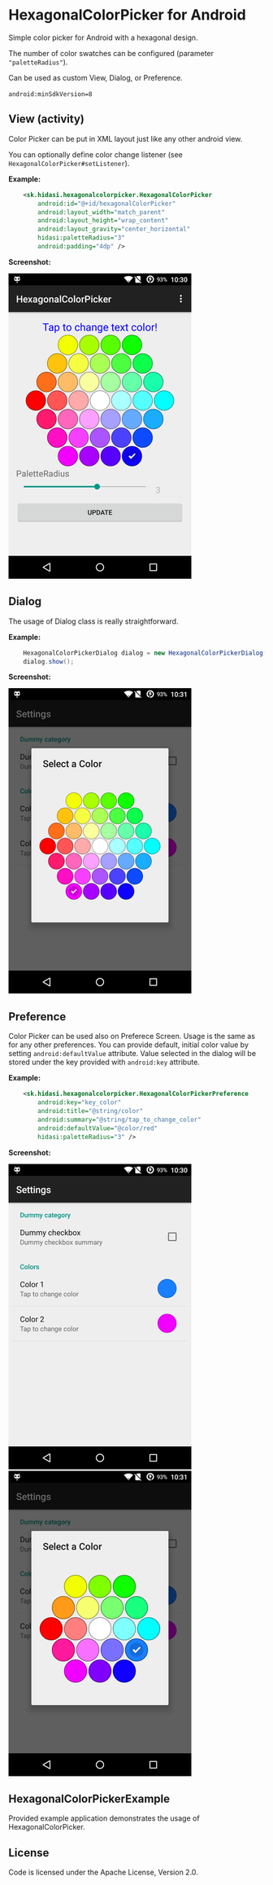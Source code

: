 HexagonalColorPicker for Android
===================================

Simple color picker for Android with a hexagonal design.

The number of color swatches can be configured (parameter `"paletteRadius"`).

Can be used as custom View, Dialog, or Preference.

`android:minSdkVersion=8`

View (activity)
---------------

Color Picker can be put in XML layout just like any other android view.

You can optionally define color change listener (see `HexagonalColorPicker#setListener`).

**Example:**

```xml
    <sk.hidasi.hexagonalcolorpicker.HexagonalColorPicker
        android:id="@+id/hexagonalColorPicker"
        android:layout_width="match_parent"
        android:layout_height="wrap_content"
        android:layout_gravity="center_horizontal"
        hidasi:paletteRadius="3"
        android:padding="4dp" />
```

**Screenshot:**

![Screen 1][screen1]

Dialog
------

The usage of Dialog class is really straightforward.

**Example:**

```java
	HexagonalColorPickerDialog dialog = new HexagonalColorPickerDialog(getContext(), R.string.color_picker_default_title, paletteRadius, initialColor, listener);
	dialog.show();
```

**Screenshot:**

![Screen 4][screen4]

Preference
----------

Color Picker can be used also on Preferece Screen. Usage is the same as for any other preferences. You can provide default, initial color value by setting `android:defaultValue` attribute. Value selected in the dialog will be stored under the key provided with `android:key` attribute.

**Example:**

```xml
	<sk.hidasi.hexagonalcolorpicker.HexagonalColorPickerPreference
		android:key="key_color"
		android:title="@string/color"
		android:summary="@string/tap_to_change_color"
		android:defaultValue="@color/red"
		hidasi:paletteRadius="3" />
```

**Screenshot:**

![Screen 2][screen2] ![Screen 3][screen3]

HexagonalColorPickerExample
---------------------------

Provided example application demonstrates the usage of HexagonalColorPicker.

License
-------

Code is licensed under the Apache License, Version 2.0.

[screen1]: https://raw.githubusercontent.com/rhidasi/hexagonalcolorpicker/master/screen1.png
[screen2]: https://raw.githubusercontent.com/rhidasi/hexagonalcolorpicker/master/screen2.png
[screen3]: https://raw.githubusercontent.com/rhidasi/hexagonalcolorpicker/master/screen3.png
[screen4]: https://raw.githubusercontent.com/rhidasi/hexagonalcolorpicker/master/screen4.png